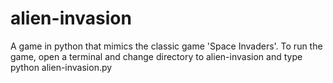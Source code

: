 # alien-invasion
A game in python that mimics the classic game 'Space Invaders'.
To run the game, open a terminal and change directory to alien-invasion
and type python alien-invasion.py
